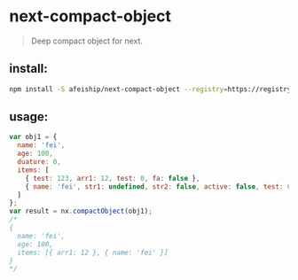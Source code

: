 # next-compact-object
> Deep compact object for next.

## install:
```bash
npm install -S afeiship/next-compact-object --registry=https://registry.npm.taobao.org
```

## usage:
```js
var obj1 = {
  name: 'fei',
  age: 100,
  duature: 0,
  items: [
    { test: 123, arr1: 12, test: 0, fa: false },
    { name: 'fei', str1: undefined, str2: false, active: false, test: 0, nillValue: null }
  ]
};
var result = nx.compactObject(obj1);
/*
{
  name: 'fei',
  age: 100,
  items: [{ arr1: 12 }, { name: 'fei' }]
}
*/
```
